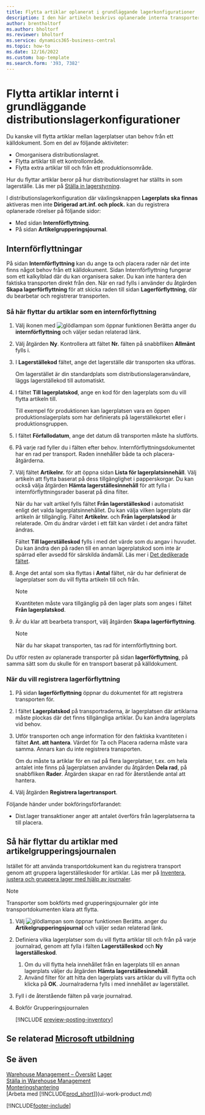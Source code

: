 ```yaml
---
title: Flytta artiklar oplanerat i grundläggande lagerkonfigurationer
description: I den här artikeln beskrivs oplanerade interna transporter mellan lagerplatser utan behov från ett källdokument.
author: brentholtorf
ms.author: bholtorf
ms.reviewer: bholtorf
ms.service: dynamics365-business-central
ms.topic: how-to
ms.date: 12/16/2022
ms.custom: bap-template
ms.search.form: '393, 7382'
---
```

# Flytta artiklar internt i grundläggande distributionslagerkonfigurationer

Du kanske vill flytta artiklar mellan lagerplatser utan behov från ett källdokument. Som en del av följande aktiviteter:

* Omorganisera distributionslagret.
* Flytta artiklar till ett kontrollområde.
* Flytta extra artiklar till och från ett produktionsområde. 

Hur du flyttar artiklar beror på hur distributionslagret har ställts in som lagerställe. Läs mer på [Ställa in lagerstyrning](warehouse-setup-warehouse.md).

I distributionslagerkonfiguration där växlingsknappen **Lagerplats ska finnas** aktiveras men inte **Dirigerad art.inf. och plock.** kan du registrera oplanerade rörelser på följande sidor:  

* Med sidan **Internförflyttning**.
* På sidan **Artikelgrupperingsjournal**.  

## Internförflyttningar

På sidan **Internförflyttning** kan du ange ta och placera rader när det inte finns något behov från ett källdokument. Sidan Internförflyttning fungerar som ett kalkylblad där du kan organisera saker. Du kan inte hantera den faktiska transporten direkt från den. När en rad fylls i använder du åtgärden **Skapa lagerförflyttning** för att skicka raden till sidan **Lagerförflyttning**, där du bearbetar och registrerar transporten.

### Så här flyttar du artiklar som en internförflyttning

1. Välj ikonen med ![glödlampan som öppnar funktionen Berätta](media/ui-search/search_small.png "Berätta för mig vad du vill göra") anger du **internförflyttning** och väljer sedan relaterad länk.  
2. Välj åtgärden **Ny**. Kontrollera att fältet **Nr.** fälten på snabbfliken **Allmänt** fylls i.
3. I **Lagerställekod** fältet, ange det lagerställe där transporten ska utföras.  

    Om lagerstället är din standardplats som distributionslageranvändare, läggs lagerställekod till automatiskt.  
4. I fältet **Till lagerplatskod**, ange en kod för den lagerplats som du vill flytta artikeln till.

    Till exempel för produktionen kan lagerplatsen vara en öppen produktionslagerplats som har definierats på lagerställekortet eller i produktionsgruppen.  
5. I fältet **Förfallodatum**, ange det datum då transporten måste ha slutförts.  
6. På varje rad fyller du i fälten efter behov. Internförflyttningsdokumentet har en rad per transport. Raden innehåller både ta och placera-åtgärderna.
7. Välj fältet **Artikelnr.** för att öppna sidan **Lista för lagerplatsinnehåll**. Välj artikeln att flytta baserat på dess tillgänglighet i papperskorgar. Du kan också välja åtgärden **Hämta lagerställesinnehåll** för att fylla i internförflyttningsrader baserat på dina filter.  

    När du har valt artikel fylls fältet **Från lagerställeskod** i automatiskt enligt det valda lagerplatsinnehållet. Du kan välja vilken lagerplats där artikeln är tillgänglig. Fältet **Artikelnr.** och **Från lagerplatskod** är relaterade. Om du ändrar värdet i ett fält kan värdet i det andra fältet ändras.  

    Fältet **Till lagerställeskod** fylls i med det värde som du angav i huvudet. Du kan ändra den på raden till en annan lagerplatskod som inte är spärrad eller avsedd för särskilda ändamål. Läs mer i [Det dedikerade fältet](warehouse-how-to-create-individual-bins.md#the-dedicated-field).  

8. Ange det antal som ska flyttas i **Antal** fältet, när du har definierat de lagerplatser som du vill flytta artikeln till och från.  

    > [!NOTE]  
    > Kvantiteten måste vara tillgänglig på den lager plats som anges i fältet **Från lagerplatskod**.  

9. Är du klar att bearbeta transport, välj åtgärden **Skapa lagerförflyttning**.  

    > [!NOTE]  
    >  När du har skapat transporten, tas rad för internförflyttning bort.  

Du utför resten av oplanerade transporter på sidan **lagerförflyttning**, på samma sätt som du skulle för en transport baserat på källdokument.

### När du vill registrera lagerförflyttning

1.  På sidan **lagerförflyttning** öppnar du dokumentet för att registrera transporten för.  
2. I fältet **Lagerplatskod** på transportraderna, är lagerplatsen där artiklarna måste plockas där det finns tillgängliga artiklar. Du kan ändra lagerplats vid behov.
3. Utför transporten och ange information för den faktiska kvantiteten i fältet **Ant. att hantera**. Värdet för Ta och Placera raderna måste vara samma. Annars kan du inte registrera transporten.

    Om du måste ta artiklar för en rad på flera lagerplatser, t.ex. om hela antalet inte finns på lagerplatsen använder du åtgärden **Dela rad**, på snabbfliken **Rader**. Åtgärden skapar en rad för återstående antal att hantera.  
4. Välj åtgärden **Registrera lagertransport**.  

Följande händer under bokföringsförfarandet:

* Dist.lager transaktioner anger att antalet överförs från lagerplatserna ta till placera.

## Så här flyttar du artiklar med artikelgrupperingsjournalen

Istället för att använda transportdokument kan du registrera transport genom att gruppera lagerställeskoder för artiklar. Läs mer på [Inventera, justera och gruppera lager med hjälp av journaler](inventory-how-count-adjust-reclassify.md).

> [!NOTE]  
> Transporter som bokförts med grupperingsjournaler gör inte transportdokumenten klara att flytta.  

1. Välj ![glödlampan som öppnar funktionen Berätta.](media/ui-search/search_small.png "Berätta för mig vad du vill göra") anger du **Artikelgrupperingsjournal** och väljer sedan relaterad länk.  
2. Definiera vilka lagerplatser som du vill flytta artiklar till och från på varje journalrad, genom att fylla i fälten **Lagerställeskod** och **Ny lagerställeskod**.  

    1. Om du vill flytta hela innehållet från en lagerplats till en annan lagerplats väljer du åtgärden **Hämta lagerställesinnehåll**.  
    2. Använd filter för att hitta den lagerplats vars artiklar du vill flytta och klicka på **OK**. Journalraderna fylls i med innehållet av lagerstället.  
3. Fyll i de återstående fälten på varje journalrad.
4. Bokför Grupperingsjournalen  

    [!INCLUDE [preview-posting-inventory](includes/preview-posting-inventory.md)]

## Se relaterad [Microsoft utbildning](/training/modules/manage-internal-warehouse-processes/)

## Se även

[Warehouse Management – Översikt](design-details-warehouse-management.md)
[Lager](inventory-manage-inventory.md)  
[Ställa in Warehouse Management](warehouse-setup-warehouse.md)  
[Monteringshantering](assembly-assemble-items.md)  
[Arbeta med [!INCLUDE[prod_short](includes/prod_short.md)]](ui-work-product.md)


[!INCLUDE[footer-include](includes/footer-banner.md)]
